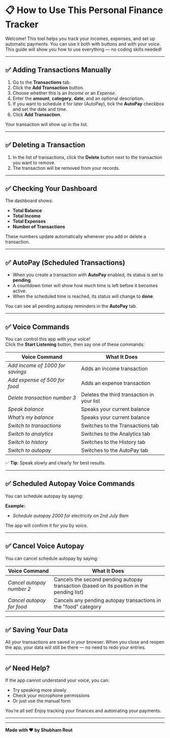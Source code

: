 # 📋 How to Use This Personal Finance Tracker

Welcome! This tool helps you track your incomes, expenses, and set up automatic payments. You can use it both with buttons and with your voice. This guide will show you how to use everything — no coding skills needed!

---

## ✅ Adding Transactions Manually

1. Go to the **Transactions** tab.
2. Click the **Add Transaction** button.
3. Choose whether this is an *Income* or an *Expense*.
4. Enter the **amount**, **category**, **date**, and an optional description.
5. If you want to schedule it for later (AutoPay), tick the **AutoPay** checkbox and set the date and time.
6. Click **Add Transaction**.

Your transaction will show up in the list.

---

## ✅ Deleting a Transaction

1. In the list of transactions, click the **Delete** button next to the transaction you want to remove.
2. The transaction will be removed from your records.

---

## ✅ Checking Your Dashboard

The dashboard shows:
- **Total Balance**
- **Total Income**
- **Total Expenses**
- **Number of Transactions**

These numbers update automatically whenever you add or delete a transaction.

---

## ✅ AutoPay (Scheduled Transactions)

- When you create a transaction with **AutoPay** enabled, its status is set to **pending**.
- A countdown timer will show how much time is left before it becomes active.
- When the scheduled time is reached, its status will change to **done**.

You can see all pending autopay reminders in the **AutoPay** tab.

---

## ✅ Voice Commands

You can control this app with your voice!  
Click the **Start Listening** button, then say one of these commands:

| **Voice Command** | **What It Does** |
|-------------------|------------------|
| *Add income of 1000 for savings* | Adds an income transaction |
| *Add expense of 500 for food* | Adds an expense transaction |
| *Delete transaction number 3* | Deletes the third transaction in your list |
| *Speak balance* | Speaks your current balance |
| *What’s my balance* | Speaks your current balance |
| *Switch to transactions* | Switches to the Transactions tab |
| *Switch to analytics* | Switches to the Analytics tab |
| *Switch to history* | Switches to the History tab |
| *Switch to autopay* | Switches to the AutoPay tab |

✅ **Tip**: Speak slowly and clearly for best results.

---

## ✅ Scheduled Autopay Voice Commands

You can schedule autopay by saying:


**Example:**
- *Schedule autopay 2000 for electricity on 2nd July 9am*

The app will confirm it for you by voice.

---

## ✅ Cancel Voice Autopay

You can cancel schedule autopay by saying:

| **Voice Command** | **What It Does** |
|-------------------|------------------|
| *Cancel autopay number 2* | Cancels the second pending autopay transaction (based on its position in the pending list) |
| *Cancel autopay for food* | Cancels any pending autopay transactions in the "food" category |


---

## ✅ Saving Your Data

All your transactions are saved in your browser. When you close and reopen the app, your data will still be there — no need to redo your entries.

---

## ✅ Need Help?

If the app cannot understand your voice, you can:
- Try speaking more slowly
- Check your microphone permissions
- Or just use the manual form

You’re all set! Enjoy tracking your finances and automating your payments.

---

---

**Made with ❤️ by Shubham Rout**




